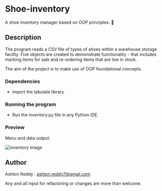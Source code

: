 # Shoe-inventory

A shoe inventory manager based on OOP principles. 👟

## Description

The program reads a CSV file of types of shoes within a warehouse storage facility. 
Five objects are created to demonstrate functionality - that includes marking items for sale and re-ordering items that are low in stock.

The aim of the project is to make use of OOP foundational concepts. 

### Dependencies

* import the tabulate library

### Running the program

* Run the inventory.py file in any Python IDE. 

### Preview

Menu and data output.

![inventory image](https://user-images.githubusercontent.com/102606725/187212660-379fc291-2ec9-486c-acb3-0ed3ad1c6674.png)

## Author

Ashton Reddy : ashton.reddy7@gmail.com

Any and all input for refactoring or changes are more than welcome.

